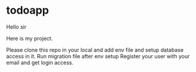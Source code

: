 # todoapp

Hello sir

Here is my project.

Please clone this repo in your local and add env file and setup database access in it.
Run migration file after env setup
Register your user with your email and get login access.
